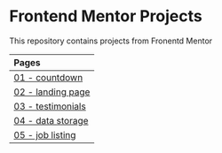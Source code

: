 # Frontend Mentor Projects

This repository contains projects from Fronentd Mentor

|Pages|
|:--|
|[01 - countdown][countdown]|
|[02 - landing page][landing page]|
|[03 - testimonials][testimonials]|
|[04 - data storage][data storage]|
|[05 - job listing][job listing]|





[countdown]:https://josearcani.github.io/frontendmentor-projects/01-countown/index.html
[landing page]:https://josearcani.github.io/frontendmentor-projects/02-fylo-landing-page/index.html
[testimonials]:https://josearcani.github.io/frontendmentor-projects/03-testimonials-grid-section/index.html
[data storage]:https://josearcani.github.io/frontendmentor-projects/04-fylo-data-storage/index.html
[job listing]:https://josearcani.github.io/frontendmentor-projects/05-static-job-listing/index.html